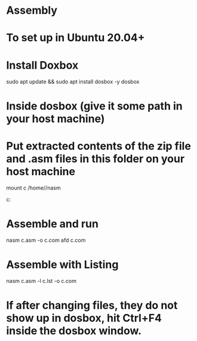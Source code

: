 # Assembly
# To set up in Ubuntu 20.04+
# Install Doxbox  
sudo apt update && sudo apt install dosbox -y
dosbox 

# Inside dosbox (give it some path in your host machine) 
# Put extracted contents of the zip file and .asm files in this folder on your host machine 

mount c /home/<yourusername>/nasm 

c: 

# Assemble and run 
nasm c.asm -o c.com 
afd c.com 

# Assemble with Listing 
nasm c.asm -l c.lst -o c.com 

# If after changing files, they do not show up in dosbox, hit Ctrl+F4 inside the dosbox window. 
